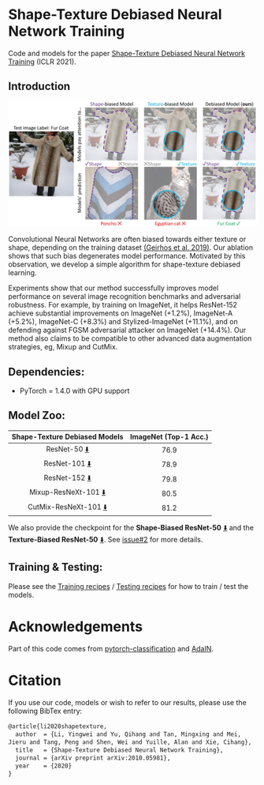 # Shape-Texture Debiased Neural Network Training
Code and models for the paper [Shape-Texture Debiased Neural Network Training](https://arxiv.org/pdf/2010.05981.pdf) (ICLR 2021).

## Introduction
<div align="center">
  <img src="teaser.jpg" width="800px" />
</div>

Convolutional Neural Networks are often biased towards either texture or shape, depending on the training dataset [(Geirhos et al. 2019)](https://arxiv.org/pdf/1811.12231.pdf).
Our ablation shows that such bias degenerates model performance. 
Motivated by this observation, we develop a simple algorithm for shape-texture debiased learning.
 
Experiments show that our method successfully improves model performance on several image recognition benchmarks and adversarial robustness.
For example, by training on ImageNet, it helps ResNet-152 achieve substantial improvements on ImageNet (+1.2%), ImageNet-A  (+5.2%), ImageNet-C (+8.3%) and Stylized-ImageNet (+11.1%), and on defending against FGSM adversarial attacker on ImageNet (+14.4%). 
Our method also claims to be compatible to other advanced data augmentation strategies, eg, Mixup and CutMix.

## Dependencies:

+ PyTorch = 1.4.0 with GPU support


## Model Zoo:

| Shape-Texture Debiased Models  | ImageNet (Top-1 Acc.)  |
|:------------------------------------:|:---------------------:|
| ResNet-50 [:arrow_down:](https://livejohnshopkins-my.sharepoint.com/:u:/g/personal/yli286_jh_edu/Ecfve0hAi8hJlOkyBnVfHYYBNOl9ibeqbxwviGWc253FXA?e=tocnjL)                            | 76.9                  |
| ResNet-101 [:arrow_down:](https://livejohnshopkins-my.sharepoint.com/:u:/g/personal/yli286_jh_edu/ESdVdWHZ7IxHtQtxOC0Ib_kBC44ewmWTwFmh75AWisdwsA?e=nSGmmV)                           | 78.9                  |
| ResNet-152 [:arrow_down:](https://livejohnshopkins-my.sharepoint.com/:u:/g/personal/yli286_jh_edu/ERnbFlP0kTdIgkwvhp_R5xEBuvYNhwJTF0lUkN1htQPyng?e=NBhirF)                           | 79.8                  |
| Mixup-ResNeXt-101 [:arrow_down:](https://livejohnshopkins-my.sharepoint.com/:u:/g/personal/yli286_jh_edu/ETkK-viSjr1DnwybWdJAxQ0BeyguIoJhaWQBqTL5NbShGw?e=SHiJx2)                    | 80.5                  |
| CutMix-ResNeXt-101 [:arrow_down:](https://livejohnshopkins-my.sharepoint.com/:u:/g/personal/yli286_jh_edu/ERtU5qtTag1MtBS4RHZ5Y2EBuKMs0dxnvWSj35tOumRO3Q?e=WKPLK5)                   | 81.2                  |

We also provide the checkpoint for the **Shape-Biased ResNet-50** [:arrow_down:](https://livejohnshopkins-my.sharepoint.com/personal/yli286_jh_edu/_layouts/15/onedrive.aspx?id=%2Fpersonal%2Fyli286%5Fjh%5Fedu%2FDocuments%2Fdata%2FDebiasedModels%2Fres50%2Dshape%2Dbiased%2Epth%2Etar&parent=%2Fpersonal%2Fyli286%5Fjh%5Fedu%2FDocuments%2Fdata%2FDebiasedModels&originalPath=aHR0cHM6Ly9saXZlam9obnNob3BraW5zLW15LnNoYXJlcG9pbnQuY29tLzp1Oi9nL3BlcnNvbmFsL3lsaTI4Nl9qaF9lZHUvRWNlNnc5THlRaEJJaXpySjdWMUpnMjBCcVBwNzMzaERhYUJIU2dKRTlvTjJJQT9ydGltZT1zTjM2U0VCNjJVZw) and the **Texture-Biased ResNet-50** [:arrow_down:](https://livejohnshopkins-my.sharepoint.com/personal/yli286_jh_edu/_layouts/15/onedrive.aspx?id=%2Fpersonal%2Fyli286%5Fjh%5Fedu%2FDocuments%2Fdata%2FDebiasedModels%2Fres50%2Dtexture%2Dbiased%2Epth%2Etar&parent=%2Fpersonal%2Fyli286%5Fjh%5Fedu%2FDocuments%2Fdata%2FDebiasedModels&originalPath=aHR0cHM6Ly9saXZlam9obnNob3BraW5zLW15LnNoYXJlcG9pbnQuY29tLzp1Oi9nL3BlcnNvbmFsL3lsaTI4Nl9qaF9lZHUvRVRJMHd3RV9ZVHhPbDhySWFKUkkzcmNCcnkxQnVBYlJmeFRBTzFndUx5NUZjdz9ydGltZT04ZE0ybGtCNjJVZw). See [issue#2](https://github.com/LiYingwei/ShapeTextureDebiasedTraining/issues/2) for more details.

## Training & Testing:
Please see the [Training recipes](TRAINING.md) / [Testing recipes](TESTING.md) for how to train / test the models.

# Acknowledgements
Part of this code comes from [pytorch-classification](https://github.com/bearpaw/pytorch-classification) and [AdaIN](https://github.com/naoto0804/pytorch-AdaIN).

# Citation
If you use our code, models or wish to refer to our results, please use the following BibTex entry:
```
@article{li2020shapetexture,
  author  = {Li, Yingwei and Yu, Qihang and Tan, Mingxing and Mei, Jieru and Tang, Peng and Shen, Wei and Yuille, Alan and Xie, Cihang},
  title   = {Shape-Texture Debiased Neural Network Training},
  journal = {arXiv preprint arXiv:2010.05981},
  year    = {2020}
}
```
